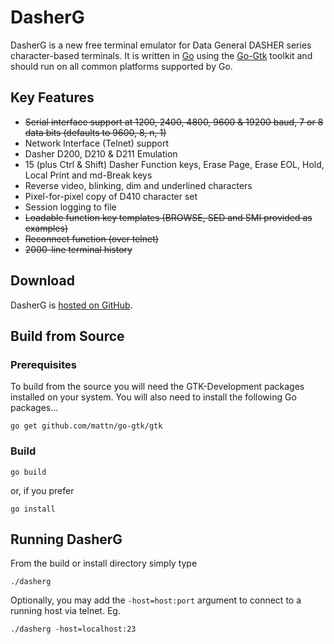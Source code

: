# DasherG
DasherG is a new free terminal emulator for Data General DASHER series character-based terminals.  It is written in [Go](https://golang.org/) using the [Go-Gtk](https://github.com/mattn/go-gtk) toolkit and should run on all common platforms supported by Go.

## Key Features

* ~~Serial interface support at 1200, 2400, 4800, 9600 & 19200 baud, 7 or 8 data bits (defaults to 9600, 8, n, 1)~~
* Network Interface (Telnet) support
* Dasher D200, D210 & D211 Emulation
* 15 (plus Ctrl & Shift) Dasher Function keys, Erase Page, Erase EOL, Hold, Local Print and md-Break keys
* Reverse video, blinking, dim and underlined characters
* Pixel-for-pixel copy of D410 character set
* Session logging to file
* ~~Loadable function key templates (BROWSE, SED and SMI provided as examples)~~
* ~~Reconnect function (over telnet)~~
* ~~2000-line terminal history~~

## Download
DasherG is [hosted on GitHub](https://github.com/SMerrony/aosvs-tools/tree/master/dasherg).

## Build from Source
### Prerequisites
To build from the source you will need the GTK-Development packages installed on your system.  You will also need to install the following Go packages...

```go get github.com/mattn/go-gtk/gtk```

### Build
```go build```

or, if you prefer

```go install```

## Running DasherG
From the build or install directory simply type

```./dasherg```

Optionally, you may add the ```-host=host:port``` argument to connect to a running host via telnet. Eg. 

```./dasherg -host=localhost:23```
